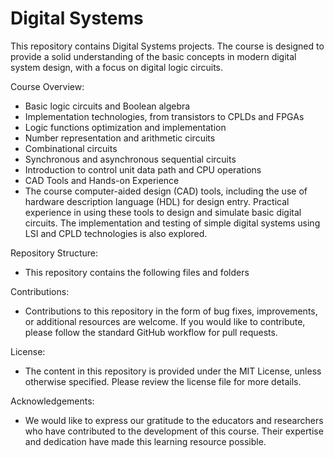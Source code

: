 # Digital Systems

This repository contains Digital Systems projects. The course is designed to provide a solid understanding of the basic concepts in modern digital system design, with a focus on digital logic circuits.

Course Overview:
- Basic logic circuits and Boolean algebra
- Implementation technologies, from transistors to CPLDs and FPGAs
- Logic functions optimization and implementation
- Number representation and arithmetic circuits
- Combinational circuits
- Synchronous and asynchronous sequential circuits
- Introduction to control unit data path and CPU operations
- CAD Tools and Hands-on Experience
- The course computer-aided design (CAD) tools, including the use of hardware description language (HDL) for design entry. Practical experience in using these tools to design and simulate basic digital circuits. The implementation and testing of simple digital systems using LSI and CPLD technologies is also explored.

Repository Structure:
- This repository contains the following files and folders

Contributions: 
- Contributions to this repository in the form of bug fixes, improvements, or additional resources are welcome. If you would like to contribute, please follow the standard GitHub workflow for pull requests.

License:
- The content in this repository is provided under the MIT License, unless otherwise specified. Please review the license file for more details.

Acknowledgements:
- We would like to express our gratitude to the educators and researchers who have contributed to the development of this course. Their expertise and dedication have made this learning resource possible.
